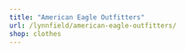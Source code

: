 ```yaml
---
title: "American Eagle Outfitters"
url: /lynnfield/american-eagle-outfitters/
shop: clothes
---
```

